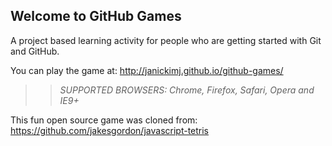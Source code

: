 ## Welcome to GitHub Games

A project based learning activity for people who are getting started with Git and GitHub.

You can play the game at: http://janickimj.github.io/github-games/

>> _*SUPPORTED BROWSERS*: Chrome, Firefox, Safari, Opera and IE9+_

This fun open source game was cloned from: https://github.com/jakesgordon/javascript-tetris
